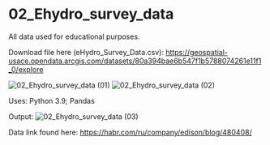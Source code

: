# 02_Ehydro_survey_data
All data used for educational purposes.

Download file here (eHydro_Survey_Data.csv):
https://geospatial-usace.opendata.arcgis.com/datasets/80a394bae6b547f1b5788074261e11f1_0/explore

![02_Ehydro_survey_data (01)](https://user-images.githubusercontent.com/108170946/175831241-48f03aef-c5a5-4a49-b745-c05ac3786fc5.png)
![02_Ehydro_survey_data (02)](https://user-images.githubusercontent.com/108170946/175831243-9034e960-9c63-4a0a-999e-bdc050c8e670.png)

Uses:
Python 3.9;
Pandas

Output:
![02_Ehydro_survey_data (03)](https://user-images.githubusercontent.com/108170946/175831443-bb652df4-227c-4a99-8082-147326811551.png)


Data link found here:
https://habr.com/ru/company/edison/blog/480408/
